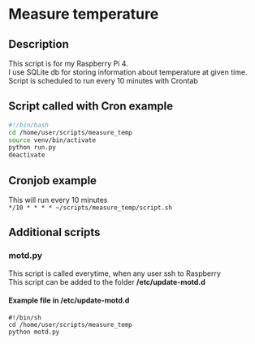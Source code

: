 # Measure temperature

## Description
This script is for my Raspberry Pi 4.  
I use SQLite db for storing information about temperature at given time.  
Script is scheduled to run every 10 minutes with Crontab

## Script called with Cron example
```bash
#!/bin/bash
cd /home/user/scripts/measure_temp
source venv/bin/activate
python run.py
deactivate
```

## Cronjob example
This will run every 10 minutes  
``*/10 * * * * ~/scripts/measure_temp/script.sh``  

## Additional scripts 

### motd.py
This script is called everytime, when any user ssh to Raspberry  
This script can be added to the folder **/etc/update-motd.d**  

#### Example file in /etc/update-motd.d
```shell
#!/bin/sh
cd /home/user/scripts/measure_temp
python motd.py
```
